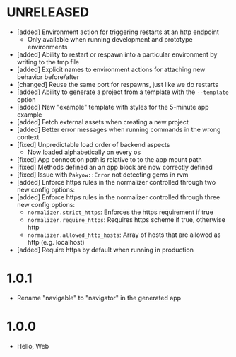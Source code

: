 # UNRELEASED

  * [added] Environment action for triggering restarts at an http endpoint
    * Only available when running development and prototype environments
  * [added] Ability to restart or respawn into a particular environment by writing to the tmp file
  * [added] Explicit names to environment actions for attaching new behavior before/after
  * [changed] Reuse the same port for respawns, just like we do restarts
  * [added] Ability to generate a project from a template with the `--template` option
  * [added] New "example" template with styles for the 5-minute app example
  * [added] Fetch external assets when creating a new project
  * [added] Better error messages when running commands in the wrong context
  * [fixed] Unpredictable load order of backend aspects
    * Now loaded alphabetically on every os
  * [fixed] App connection path is relative to to the app mount path
  * [fixed] Methods defined an an app block are now correctly defined
  * [fixed] Issue with `Pakyow::Error` not detecting gems in rvm
  * [added] Enforce https rules in the normalizer controlled through two new config options:
  * [added] Enforce https rules in the normalizer controlled through three new config options:
    * `normalizer.strict_https`: Enforces the https requirement if true
    * `normalizer.require_https`: Requires https scheme if true, otherwise http
    * `normalizer.allowed_http_hosts`: Array of hosts that are allowed as http (e.g. localhost)
  * [added] Require https by default when running in production

# 1.0.1

  * Rename "navigable" to "navigator" in the generated app

# 1.0.0

  * Hello, Web
